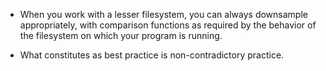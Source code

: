 - When you work with a lesser filesystem, you can always downsample appropriately, with comparison functions as required by the behavior of the filesystem on which your program is running.

- What constitutes as best practice is non-contradictory practice.